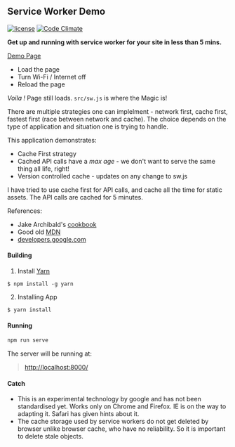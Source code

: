 ## Service Worker Demo
[![license](http://img.shields.io/badge/license-MIT-blue.svg?style=flat)](https://raw.githubusercontent.com/AmitM30/basic-service-worker/master/LICENSE) [![Code Climate](https://codeclimate.com/github/AmitM30/basic-service-worker/badges/gpa.svg)](https://codeclimate.com/github/AmitM30/basic-service-worker)

**Get up and running with service worker for your site in less than 5 mins.**

[Demo Page](https://amitm30.github.io/basic-service-worker/)
- Load the page
- Turn Wi-Fi / Internet off
- Reload the page

*Voila !* Page still loads. ```src/sw.js``` is where the Magic is!

There are multiple strategies one can implelment - network first, cache first, fastest first (race between network and cache). The choice depends on the type of application and situation one is trying to handle.

This application demonstrates:
- Cache First strategy
- Cached API calls have a *max age* - we don't want to serve the same thing all life, right!
- Version controlled cache - updates on any change to sw.js

I have tried to use cache first for API calls, and cache all the time for static assets. The API calls are cached for 5 minutes.

References:

- Jake Archibald's [cookbook](https://jakearchibald.com/2014/offline-cookbook/)
- Good old [MDN](https://developer.mozilla.org/en-US/docs/Web/API/Service_Worker_API/Using_Service_Workers)
- [developers.google.com](https://developers.google.com/web/fundamentals/getting-started/primers/service-workers)


#### Building

1. Install [Yarn](https://github.com/yarnpkg/yarn/)

  ```shell
  $ npm install -g yarn
  ```

2. Installing App
  ```shell
  $ yarn install
  ```

#### Running

```sh
npm run serve
```

The server will be running at:
> [http://localhost:8000/](http://localhost:8000/)

#### Catch
- This is an experimental technology by google and has not been standardised yet. Works only on Chrome and Firefox. IE is on the way to adapting it. Safari has given hints about it.
- The cache storage used by service workers do not get deleted by browser unlike browser cache, who have no reliability. So it is important to delete stale objects.
